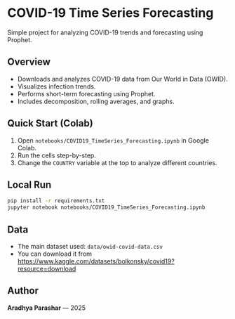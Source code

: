 # COVID-19 Time Series Forecasting

Simple project for analyzing COVID-19 trends and forecasting using Prophet.

## Overview
- Downloads and analyzes COVID-19 data from Our World in Data (OWID).
- Visualizes infection trends.
- Performs short-term forecasting using Prophet.
- Includes decomposition, rolling averages, and graphs.

## Quick Start (Colab)
1. Open `notebooks/COVID19_TimeSeries_Forecasting.ipynb` in Google Colab.
2. Run the cells step-by-step.
3. Change the `COUNTRY` variable at the top to analyze different countries.

## Local Run
```bash
pip install -r requirements.txt
jupyter notebook notebooks/COVID19_TimeSeries_Forecasting.ipynb
```

## Data
- The main dataset used: `data/owid-covid-data.csv`
- You can download it from https://www.kaggle.com/datasets/bolkonsky/covid19?resource=download

## Author
**Aradhya Parashar** — 2025
